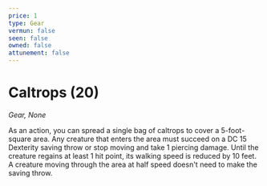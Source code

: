 ```yaml
---
price: 1
type: Gear
vermun: false
seen: false
owned: false
attunement: false
---
```

# Caltrops (20)

*Gear, None*

As an action, you can spread a single bag of caltrops to cover a 5-foot-square area. Any creature that enters the area must succeed on a DC 15 Dexterity saving throw or stop moving and take 1 piercing damage. Until the creature regains at least 1 hit point, its walking speed is reduced by 10 feet. A creature moving through the area at half speed doesn't need to make the saving throw.